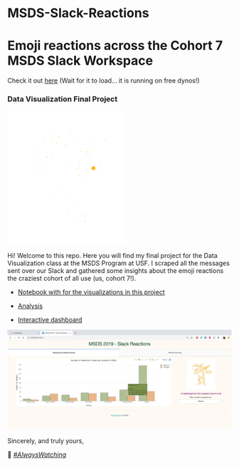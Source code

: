 # MSDS-Slack-Reactions

# Emoji reactions across the Cohort 7 MSDS Slack Workspace
Check it out [here](https://msds2019.herokuapp.com/) (Wait for it to load... it is running on free dynos!)

### Data Visualization Final Project

<img src="https://github.com/vivianamarquez-2013/MSDS-Slack-Reactions/blob/master/Dashboard/leftshark.gif?raw=true">

Hi! Welcome to this repo. Here you will find my final project for the Data Visualization class at the MSDS Program at USF. I scraped all the messages sent over our Slack and gathered some insights about the emoji reactions the craziest cohort of all use (us, cohort 7!).

- [Notebook with for the visualizations in this project](https://nbviewer.jupyter.org/github/vivianamarquez-2013/MSDS-Slack-Reactions/blob/master/HW/Final%20Project.ipynb)

- [Analysis](https://nbviewer.jupyter.org/github/vivianamarquez-2013/MSDS-Slack-Reactions/blob/master/HW/Analysis.pdf)

- [Interactive dashboard](https://github.com/vivianamarquez-2013/MSDS-Slack-Reactions/blob/master/Dashboard/dashboard.py)
<img src="https://github.com/vivianamarquez-2013/MSDS-Slack-Reactions/blob/master/Dashboard/output1.png?raw=true">

<br>
<br>
Sincerely, and truly yours,

👀 [*#AlwaysWatching*](http://vivianamarquez.com/)
